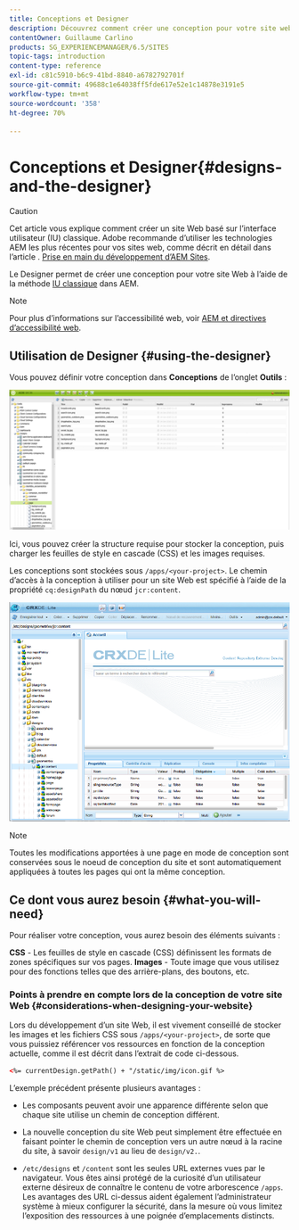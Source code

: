 ```yaml
---
title: Conceptions et Designer
description: Découvrez comment créer une conception pour votre site web et dans AEM à l’aide de Designer.
contentOwner: Guillaume Carlino
products: SG_EXPERIENCEMANAGER/6.5/SITES
topic-tags: introduction
content-type: reference
exl-id: c81c5910-b6c9-41bd-8840-a6782792701f
source-git-commit: 49688c1e64038ff5fde617e52e1c14878e3191e5
workflow-type: tm+mt
source-wordcount: '358'
ht-degree: 70%

---
```


# Conceptions et Designer{#designs-and-the-designer}

>[!CAUTION]
>
>Cet article vous explique comment créer un site Web basé sur l’interface utilisateur (IU) classique. Adobe recommande d’utiliser les technologies AEM les plus récentes pour vos sites web, comme décrit en détail dans l’article . [Prise en main du développement d’AEM Sites](/help/sites-developing/getting-started.md).

Le Designer permet de créer une conception pour votre site Web à l’aide de la méthode [IU classique](/help/release-notes/touch-ui-features-status.md) dans AEM.

>[!NOTE]
>
>Pour plus d’informations sur l’accessibilité web, voir [AEM et directives d’accessibilité web](/help/managing/web-accessibility.md).

## Utilisation de Designer {#using-the-designer}

Vous pouvez définir votre conception dans **Conceptions** de l’onglet **Outils** :

![screen_shot_2012-02-01at30237pm](assets/screen_shot_2012-02-01at30237pm.png)

Ici, vous pouvez créer la structure requise pour stocker la conception, puis charger les feuilles de style en cascade (CSS) et les images requises.

Les conceptions sont stockées sous `/apps/<your-project>`. Le chemin d’accès à la conception à utiliser pour un site Web est spécifié à l’aide de la propriété `cq:designPath` du nœud `jcr:content`.

![chlimage_1-74](assets/chlimage_1-74a.png)

>[!NOTE]
>
>Toutes les modifications apportées à une page en mode de conception sont conservées sous le noeud de conception du site et sont automatiquement appliquées à toutes les pages qui ont la même conception.

## Ce dont vous aurez besoin {#what-you-will-need}

Pour réaliser votre conception, vous aurez besoin des éléments suivants :

**CSS** - Les feuilles de style en cascade (CSS) définissent les formats de zones spécifiques sur vos pages.
**Images** - Toute image que vous utilisez pour des fonctions telles que des arrière-plans, des boutons, etc.

### Points à prendre en compte lors de la conception de votre site Web {#considerations-when-designing-your-website}

Lors du développement d’un site Web, il est vivement conseillé de stocker les images et les fichiers CSS sous `/apps/<your-project>`, de sorte que vous puissiez référencer vos ressources en fonction de la conception actuelle, comme il est décrit dans l’extrait de code ci-dessous.

```xml
<%= currentDesign.getPath() + "/static/img/icon.gif %>
```

L’exemple précédent présente plusieurs avantages :

* Les composants peuvent avoir une apparence différente selon que chaque site utilise un chemin de conception différent.
* La nouvelle conception du site Web peut simplement être effectuée en faisant pointer le chemin de conception vers un autre nœud à la racine du site, à savoir `design/v1` au lieu de `design/v2.`.

* `/etc/designs` et `/content` sont les seules URL externes vues par le navigateur. Vous êtes ainsi protégé de la curiosité d’un utilisateur externe désireux de connaître le contenu de votre arborescence `/apps`. Les avantages des URL ci-dessus aident également l’administrateur système à mieux configurer la sécurité, dans la mesure où vous limitez l’exposition des ressources à une poignée d’emplacements distincts.

